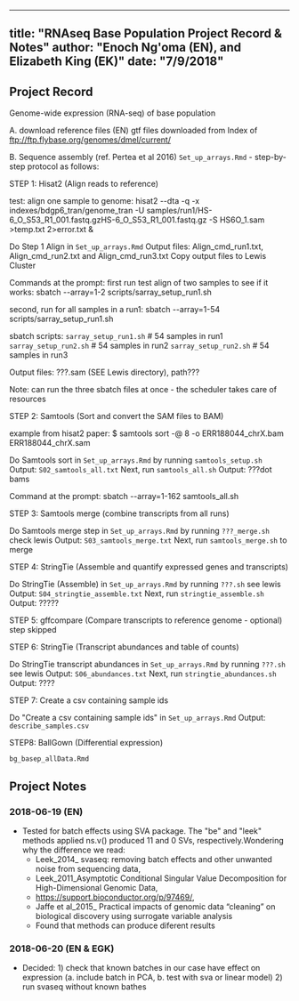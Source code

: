
---
title: "RNAseq Base Population Project Record & Notes"
author: "Enoch Ng'oma (EN), and Elizabeth King (EK)"
date: "7/9/2018"
---


## Project Record



Genome-wide expression (RNA-seq) of base population

A. download reference files (EN)
gtf files downloaded from Index of ftp://ftp.flybase.org/genomes/dmel/current/

B. Sequence assembly (ref. Pertea et al 2016)
`Set_up_arrays.Rmd` - step-by-step protocol as follows:


STEP 1: Hisat2 (Align reads to reference)

test: align one sample to genome:
hisat2 --dta -q -x indexes/bdgp6_tran/genome_tran -U samples/run1/HS-6_O_S53_R1_001.fastq.gzHS-6_O_S53_R1_001.fastq.gz -S HS6O_1.sam >temp.txt 2>error.txt &

Do Step 1 Align in `Set_up_arrays.Rmd`
Output files: Align_cmd_run1.txt, Align_cmd_run2.txt and Align_cmd_run3.txt 
Copy output files to Lewis Cluster

Commands at the prompt:
first run test align of two samples to see if it works:
sbatch --array=1-2 scripts/sarray_setup_run1.sh

second, run for all samples in a run1:
sbatch --array=1-54 scripts/sarray_setup_run1.sh

sbatch scripts:
`sarray_setup_run1.sh`  # 54 samples in run1
`sarray_setup_run2.sh`  # 54 samples in run2
`sarray_setup_run2.sh`  # 54 samples in run3

Output files: ???.sam (SEE Lewis directory), path???

Note: can run the three sbatch files at once - the scheduler takes care of resources


STEP 2: Samtools (Sort and convert the SAM files to BAM)

example from hisat2 paper:
$ samtools sort -@ 8 -o ERR188044_chrX.bam ERR188044_chrX.sam

Do Samtools sort in `Set_up_arrays.Rmd` by running `samtools_setup.sh`  
Output: `S02_samtools_all.txt`
Next, run `samtools_all.sh`
Output: ???dot bams

Command at the prompt:
sbatch --array=1-162 samtools_all.sh


STEP 3: Samtools merge (combine transcripts from all runs)

Do Samtools merge step in `Set_up_arrays.Rmd` by running `???_merge.sh` check lewis
Output: `S03_samtools_merge.txt`
Next, run `samtools_merge.sh` to merge


STEP 4: StringTie (Assemble and quantify expressed genes and transcripts)

Do StringTie (Assemble) in `Set_up_arrays.Rmd` by running `???.sh` see lewis
Output: `S04_stringtie_assemble.txt`
Next, run `stringtie_assemble.sh`
Output: ?????

STEP 5: gffcompare (Compare transcripts to reference genome - optional)
step skipped

STEP 6: StringTie (Transcript abundances and table of counts)

Do StringTie transcript abundances in `Set_up_arrays.Rmd` by running `???.sh` see lewis
Output: `S06_abundances.txt`
Next, run `stringtie_abundances.sh`
Output: ????

STEP 7: Create a csv containing sample ids

Do "Create a csv containing sample ids" in `Set_up_arrays.Rmd`
Output: `describe_samples.csv`


STEP8: BallGown (Differential expression)

`bg_basep_allData.Rmd`

## Project Notes 


### 2018-06-19 (EN)
- Tested for batch effects using SVA package. The "be" and "leek" methods applied ns.v() produced 11 and 0 SVs, respectively.Wondering why the difference we read:
  - Leek_2014_ svaseq: removing batch effects and other unwanted noise from sequencing data, 
  - Leek_2011_Asymptotic Conditional Singular Value Decomposition for High-Dimensional Genomic Data,
  - https://support.bioconductor.org/p/97469/,
  - Jaffe et al_2015_ Practical impacts of genomic data “cleaning” on biological discovery using surrogate variable analysis
  - Found that methods can produce diferent results

### 2018-06-20 (EN & EGK)
- Decided: 1) check that known batches in our case have effect on expression (a. include batch in PCA, b. test with sva or linear model) 2) run svaseq without known bathes

















